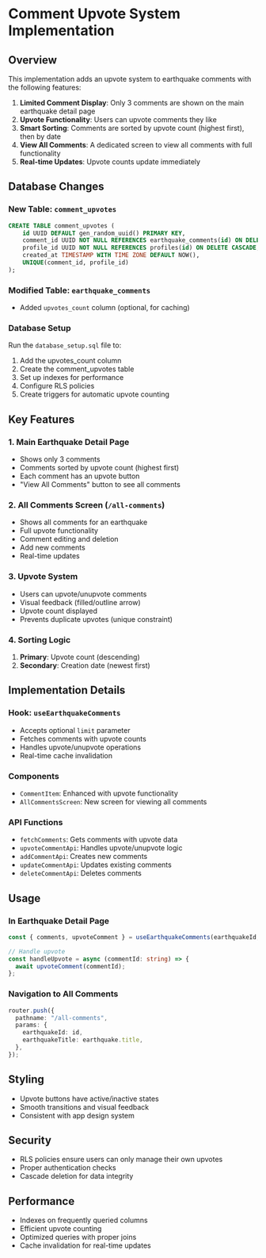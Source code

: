 # Comment Upvote System Implementation

## Overview
This implementation adds an upvote system to earthquake comments with the following features:

1. **Limited Comment Display**: Only 3 comments are shown on the main earthquake detail page
2. **Upvote Functionality**: Users can upvote comments they like
3. **Smart Sorting**: Comments are sorted by upvote count (highest first), then by date
4. **View All Comments**: A dedicated screen to view all comments with full functionality
5. **Real-time Updates**: Upvote counts update immediately

## Database Changes

### New Table: `comment_upvotes`
```sql
CREATE TABLE comment_upvotes (
    id UUID DEFAULT gen_random_uuid() PRIMARY KEY,
    comment_id UUID NOT NULL REFERENCES earthquake_comments(id) ON DELETE CASCADE,
    profile_id UUID NOT NULL REFERENCES profiles(id) ON DELETE CASCADE,
    created_at TIMESTAMP WITH TIME ZONE DEFAULT NOW(),
    UNIQUE(comment_id, profile_id)
);
```

### Modified Table: `earthquake_comments`
- Added `upvotes_count` column (optional, for caching)

### Database Setup
Run the `database_setup.sql` file to:
1. Add the upvotes_count column
2. Create the comment_upvotes table
3. Set up indexes for performance
4. Configure RLS policies
5. Create triggers for automatic upvote counting

## Key Features

### 1. Main Earthquake Detail Page
- Shows only 3 comments
- Comments sorted by upvote count (highest first)
- Each comment has an upvote button
- "View All Comments" button to see all comments

### 2. All Comments Screen (`/all-comments`)
- Shows all comments for an earthquake
- Full upvote functionality
- Comment editing and deletion
- Add new comments
- Real-time updates

### 3. Upvote System
- Users can upvote/unupvote comments
- Visual feedback (filled/outline arrow)
- Upvote count displayed
- Prevents duplicate upvotes (unique constraint)

### 4. Sorting Logic
1. **Primary**: Upvote count (descending)
2. **Secondary**: Creation date (newest first)

## Implementation Details

### Hook: `useEarthquakeComments`
- Accepts optional `limit` parameter
- Fetches comments with upvote counts
- Handles upvote/unupvote operations
- Real-time cache invalidation

### Components
- `CommentItem`: Enhanced with upvote functionality
- `AllCommentsScreen`: New screen for viewing all comments

### API Functions
- `fetchComments`: Gets comments with upvote data
- `upvoteCommentApi`: Handles upvote/unupvote logic
- `addCommentApi`: Creates new comments
- `updateCommentApi`: Updates existing comments
- `deleteCommentApi`: Deletes comments

## Usage

### In Earthquake Detail Page
```typescript
const { comments, upvoteComment } = useEarthquakeComments(earthquakeId, 3);

// Handle upvote
const handleUpvote = async (commentId: string) => {
  await upvoteComment(commentId);
};
```

### Navigation to All Comments
```typescript
router.push({
  pathname: "/all-comments",
  params: {
    earthquakeId: id,
    earthquakeTitle: earthquake.title,
  },
});
```

## Styling
- Upvote buttons have active/inactive states
- Smooth transitions and visual feedback
- Consistent with app design system

## Security
- RLS policies ensure users can only manage their own upvotes
- Proper authentication checks
- Cascade deletion for data integrity

## Performance
- Indexes on frequently queried columns
- Efficient upvote counting
- Optimized queries with proper joins
- Cache invalidation for real-time updates 